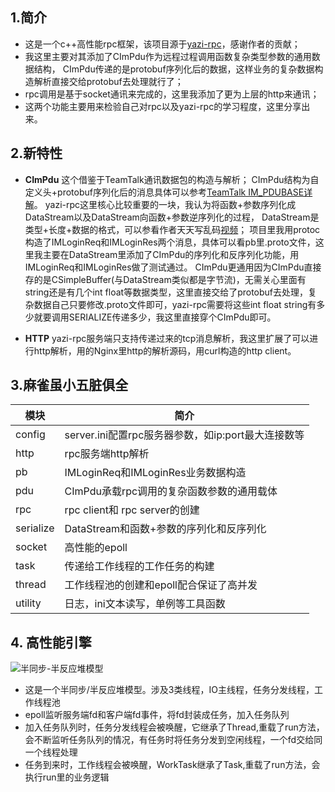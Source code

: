 ## 1.简介
- 这是一个c++高性能rpc框架，该项目源于[yazi-rpc](https://github.com/125yyh/yazi-rpc)，感谢作者的贡献；
- 我这里主要对其添加了CImPdu作为远程过程调用函数复杂类型参数的通用数据结构，
CImPdu传递的是protobuf序列化后的数据，这样业务的复杂数据构造解析直接交给protobuf去处理就行了；
- rpc调用是基于socket通讯来完成的，这里我添加了更为上层的http来通讯；
- 这两个功能主要用来检验自己对rpc以及yazi-rpc的学习程度，这里分享出来。

## 2.新特性
- **CImPdu**
这个借鉴于TeamTalk通讯数据包的构造与解析；
CImPdu结构为自定义头+protobuf序列化后的消息具体可以参考[TeamTalk IM_PDUBASE详解](https://blog.csdn.net/aixiaoql/article/details/122669517)。
yazi-rpc这里核心比较重要的一块，我认为将函数+参数序列化成DataStream以及DataStream向函数+参数逆序列化的过程，
DataStream是类型+长度+数据的格式，可以参看作者天天写乱码[视频](https://space.bilibili.com/193137215)；
项目里我用protoc构造了IMLoginReq和IMLoginRes两个消息，具体可以看pb里.proto文件，这里我主要在DataStream里添加了CImPdu的序列化和反序列化功能，用IMLoginReq和IMLoginRes做了测试通过。
CImPdu更通用因为CImPdu直接存的是CSimpleBuffer(与DataStream类似都是字节流)，无需关心里面有string还是有几个int float等数据类型，这里直接交给了protobuf去处理，复杂数据自己只要修改.proto文件即可，yazi-rpc需要将这些int float string有多少就要调用SERIALIZE传递多少，我这里直接穿个CImPdu即可。

- **HTTP**
yazi-rpc服务端只支持传递过来的tcp消息解析，我这里扩展了可以进行http解析，用的Nginx里http的解析源码，用curl构造的http client。


## 3.麻雀虽小五脏俱全
| 模块 | 简介 |
| ------ | ----------- |
| config | server.ini配置rpc服务器参数，如ip:port最大连接数等 |
| http | rpc服务端http解析 |
| pb | IMLoginReq和IMLoginRes业务数据构造 |
| pdu | CImPdu承载rpc调用的复杂函数参数的通用载体 |
| rpc | rpc client和 rpc server的创建 |
| serialize | DataStream和函数+参数的序列化和反序列化 |
| socket | 高性能的epoll |
| task | 传递给工作线程的工作任务的构建 |
| thread | 工作线程池的创建和epoll配合保证了高并发 |
| utility | 日志，ini文本读写，单例等工具函数|

## 4. 高性能引擎
![半同步-半反应堆模型](https://user-images.githubusercontent.com/31312437/223939263-4d66c854-9c7c-4bc6-9853-2119f78ff372.png)
- 这是一个半同步/半反应堆模型。涉及3类线程，IO主线程，任务分发线程，工作线程池
- epoll监听服务端fd和客户端fd事件，将fd封装成任务，加入任务队列
- 加入任务队列时，任务分发线程会被唤醒，它继承了Thread,重载了run方法，会不断监听任务队列的情况，有任务时将任务分发到空闲线程，一个fd交给同一个线程处理
- 任务到来时，工作线程会被唤醒，WorkTask继承了Task,重载了run方法，会执行run里的业务逻辑

